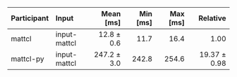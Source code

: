 | Participant | Input | Mean [ms] | Min [ms] | Max [ms] | Relative |
|:---|:---|---:|---:|---:|---:|
| mattcl | input-mattcl | 12.8 ± 0.6 | 11.7 | 16.4 | 1.00 |
| mattcl-py | input-mattcl | 247.2 ± 3.0 | 242.8 | 254.6 | 19.37 ± 0.98 |
